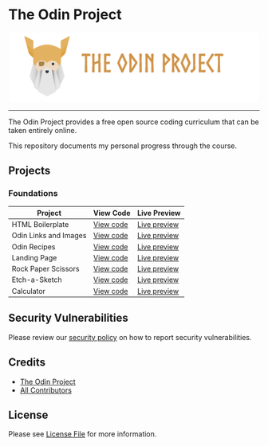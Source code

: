 # The Odin Project

<div align="center">
	<img src="https://raw.githubusercontent.com/Zyphaex/the-odin-project/main/assets/the-odin-project.png" alt="The Odin Project" width="500">
</div>

---

The Odin Project provides a free open source coding curriculum that can be taken entirely online.

This repository documents my personal progress through the course.

## Projects

### Foundations

| Project               | View Code                                                                                            | Live Preview                                                                                  |
| --------------------- | ---------------------------------------------------------------------------------------------------- | --------------------------------------------------------------------------------------------- |
| HTML Boilerplate      | [View code](https://github.com/Zyphaex/the-odin-project/tree/main/foundations/html-boilerplate)      | [Live preview](https://zyphaex.github.io/the-odin-project/foundations/html-boilerplate/)      |
| Odin Links and Images | [View code](https://github.com/Zyphaex/the-odin-project/tree/main/foundations/odin-links-and-images) | [Live preview](https://zyphaex.github.io/the-odin-project/foundations/odin-links-and-images/) |
| Odin Recipes          | [View code](https://github.com/Zyphaex/the-odin-project/tree/main/foundations/odin-recipes)          | [Live preview](https://zyphaex.github.io/the-odin-project/foundations/odin-recipes/)          |
| Landing Page          | [View code](https://github.com/Zyphaex/the-odin-project/tree/main/foundations/landing-page)          | [Live preview](https://zyphaex.github.io/the-odin-project/foundations/landing-page/)          |
| Rock Paper Scissors   | [View code](https://github.com/Zyphaex/the-odin-project/tree/main/foundations/rock-paper-scissors)   | [Live preview](https://zyphaex.github.io/the-odin-project/foundations/rock-paper-scissors/)   |
| Etch-a-Sketch         | [View code](https://github.com/Zyphaex/the-odin-project/tree/main/foundations/etch-a-sketch)         | [Live preview](https://zyphaex.github.io/the-odin-project/foundations/etch-a-sketch/)         |
| Calculator            | [View code](https://github.com/Zyphaex/the-odin-project/tree/main/foundations/calculator)            | [Live preview](https://zyphaex.github.io/the-odin-project/foundations/calculator/)            |

## Security Vulnerabilities

Please review our [security policy](https://github.com/Zyphaex/the-odin-project/security/policy) on how to report security vulnerabilities.

## Credits

- [The Odin Project](https://theodinproject.com/)
- [All Contributors](https://github.com/Zyphaex/the-odin-project/contributors)

## License

Please see [License File](https://github.com/Zyphaex/the-odin-project/blob/main/LICENSE) for more information.
